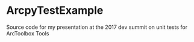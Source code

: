 # ArcpyTestExample
Source code for my presentation at the 2017 dev summit on unit tests for ArcToolbox Tools
